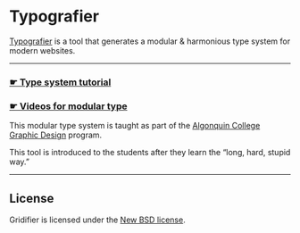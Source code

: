 # Typografier

[Typografier](http://tjb.io/type) is a tool that generates a modular & harmonious type system for modern websites.

---

### [☛ Type system tutorial](https://github.com/algonquindesign/html-css/tree/master/modular-typography)

### [☛ Videos for modular type]()

This modular type system is taught as part of the [Algonquin College Graphic Design](http://algonquindesign.ca) program.

This tool is introduced to the students after they learn the “long, hard, stupid way.”

---

## License

Gridifier is licensed under the [New BSD license](LICENSE.txt).
